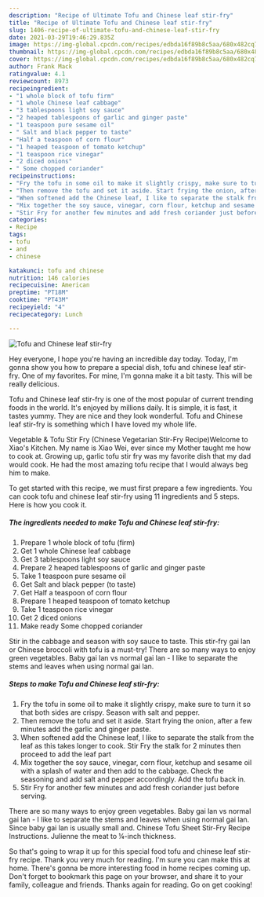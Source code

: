```yaml
---
description: "Recipe of Ultimate Tofu and Chinese leaf stir-fry"
title: "Recipe of Ultimate Tofu and Chinese leaf stir-fry"
slug: 1406-recipe-of-ultimate-tofu-and-chinese-leaf-stir-fry
date: 2021-03-29T19:46:29.835Z
image: https://img-global.cpcdn.com/recipes/edbda16f89b8c5aa/680x482cq70/tofu-and-chinese-leaf-stir-fry-recipe-main-photo.jpg
thumbnail: https://img-global.cpcdn.com/recipes/edbda16f89b8c5aa/680x482cq70/tofu-and-chinese-leaf-stir-fry-recipe-main-photo.jpg
cover: https://img-global.cpcdn.com/recipes/edbda16f89b8c5aa/680x482cq70/tofu-and-chinese-leaf-stir-fry-recipe-main-photo.jpg
author: Frank Mack
ratingvalue: 4.1
reviewcount: 8973
recipeingredient:
- "1 whole block of tofu firm"
- "1 whole Chinese leaf cabbage"
- "3 tablespoons light soy sauce"
- "2 heaped tablespoons of garlic and ginger paste"
- "1 teaspoon pure sesame oil"
- " Salt and black pepper to taste"
- "Half a teaspoon of corn flour"
- "1 heaped teaspoon of tomato ketchup"
- "1 teaspoon rice vinegar"
- "2 diced onions"
- " Some chopped coriander"
recipeinstructions:
- "Fry the tofu in some oil to make it slightly crispy, make sure to turn it so that both sides are crispy. Season with salt and pepper."
- "Then remove the tofu and set it aside. Start frying the onion, after a few minutes add the garlic and ginger paste."
- "When softened add the Chinese leaf, I like to separate the stalk from the leaf as this takes longer to cook. Stir Fry the stalk for 2 minutes then proceed to add the leaf part"
- "Mix together the soy sauce, vinegar, corn flour, ketchup and sesame oil with a splash of water and then add to the cabbage. Check the seasoning and add salt and pepper accordingly. Add the tofu back in."
- "Stir Fry for another few minutes and add fresh coriander just before serving."
categories:
- Recipe
tags:
- tofu
- and
- chinese

katakunci: tofu and chinese 
nutrition: 146 calories
recipecuisine: American
preptime: "PT18M"
cooktime: "PT43M"
recipeyield: "4"
recipecategory: Lunch

---
```



![Tofu and Chinese leaf stir-fry](https://img-global.cpcdn.com/recipes/edbda16f89b8c5aa/680x482cq70/tofu-and-chinese-leaf-stir-fry-recipe-main-photo.jpg)

Hey everyone, I hope you're having an incredible day today. Today, I'm gonna show you how to prepare a special dish, tofu and chinese leaf stir-fry. One of my favorites. For mine, I'm gonna make it a bit tasty. This will be really delicious.

Tofu and Chinese leaf stir-fry is one of the most popular of current trending foods in the world. It's enjoyed by millions daily. It is simple, it is fast, it tastes yummy. They are nice and they look wonderful. Tofu and Chinese leaf stir-fry is something which I have loved my whole life.

Vegetable &amp; Tofu Stir Fry (Chinese Vegetarian Stir-Fry Recipe)Welcome to Xiao&#39;s Kitchen. My name is Xiao Wei, ever since my Mother taught me how to cook at. Growing up, garlic tofu stir fry was my favorite dish that my dad would cook. He had the most amazing tofu recipe that I would always beg him to make.


To get started with this recipe, we must first prepare a few ingredients. You can cook tofu and chinese leaf stir-fry using 11 ingredients and 5 steps. Here is how you cook it.

<!--inarticleads1-->

##### The ingredients needed to make Tofu and Chinese leaf stir-fry:

1. Prepare 1 whole block of tofu (firm)
1. Get 1 whole Chinese leaf cabbage
1. Get 3 tablespoons light soy sauce
1. Prepare 2 heaped tablespoons of garlic and ginger paste
1. Take 1 teaspoon pure sesame oil
1. Get  Salt and black pepper (to taste)
1. Get Half a teaspoon of corn flour
1. Prepare 1 heaped teaspoon of tomato ketchup
1. Take 1 teaspoon rice vinegar
1. Get 2 diced onions
1. Make ready  Some chopped coriander


Stir in the cabbage and season with soy sauce to taste. This stir-fry gai lan or Chinese broccoli with tofu is a must-try! There are so many ways to enjoy green vegetables. Baby gai lan vs normal gai lan - I like to separate the stems and leaves when using normal gai lan. 

<!--inarticleads2-->

##### Steps to make Tofu and Chinese leaf stir-fry:

1. Fry the tofu in some oil to make it slightly crispy, make sure to turn it so that both sides are crispy. Season with salt and pepper.
1. Then remove the tofu and set it aside. Start frying the onion, after a few minutes add the garlic and ginger paste.
1. When softened add the Chinese leaf, I like to separate the stalk from the leaf as this takes longer to cook. Stir Fry the stalk for 2 minutes then proceed to add the leaf part
1. Mix together the soy sauce, vinegar, corn flour, ketchup and sesame oil with a splash of water and then add to the cabbage. Check the seasoning and add salt and pepper accordingly. Add the tofu back in.
1. Stir Fry for another few minutes and add fresh coriander just before serving.


There are so many ways to enjoy green vegetables. Baby gai lan vs normal gai lan - I like to separate the stems and leaves when using normal gai lan. Since baby gai lan is usually small and. Chinese Tofu Sheet Stir-Fry Recipe Instructions. Julienne the meat to ¼-inch thickness. 

So that's going to wrap it up for this special food tofu and chinese leaf stir-fry recipe. Thank you very much for reading. I'm sure you can make this at home. There's gonna be more interesting food in home recipes coming up. Don't forget to bookmark this page on your browser, and share it to your family, colleague and friends. Thanks again for reading. Go on get cooking!
